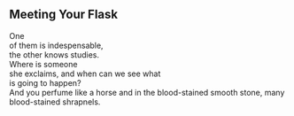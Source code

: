 Meeting Your Flask
------------------
One  
of them is indespensable,  
the other knows studies.  
Where is someone  
she exclaims, and when can we see what  
is going to happen?  
And you perfume like a horse and in the blood-stained smooth stone, many blood-stained shrapnels.  
